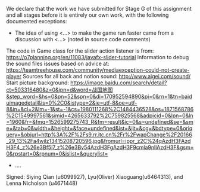 We declare that the work we have submitted for Stage G of this assignment and all stages before it is entirely our own work, with the following documented exceptions:

* The idea of using <...> to make the game run faster came from a discussion with <...> (noted in source code comments)

The code in Game class for the slider action listener is from: https://o7planning.org/en/11083/javafx-slider-tutorial
Information to debug the sound files issues based on advice at: https://teamtreehouse.com/community/mediaexception-could-not-create-player
Sources for all back and notion sound: http://www.aigei.com/sound/
Start picture background: https://image.baidu.com/search/detail?ct=503316480&z=0&ipn=d&word=战国地图&step_word=&hs=0&pn=52&spn=0&di=170952594890&pi=0&rn=1&tn=baiduimagedetail&is=0%2C0&istype=2&ie=utf-8&oe=utf-8&in=&cl=2&lm=-1&st=-1&cs=1980111268%2C1484436528&os=1871568786%2C1549997561&simid=4265633792%2C759825568&adpicid=0&lpn=0&ln=1960&fr=&fmq=1526599275743_R&fm=result&ic=0&s=undefined&se=&sme=&tab=0&width=&height=&face=undefined&ist=&jit=&cg=&bdtype=0&oriquery=&objurl=http%3A%2F%2Fs9.rr.itc.cn%2Fr%2FwapChange%2F20166_29_13%2Fa4wilz13415208720596.jpg&fromurl=ippr_z2C%24qAzdH3FAzdH3F4_z%26e3Bf5i7_z%26e3Bv54AzdH3FgAzdH3F9cmla9nllAzdH3F&gsm=0&rpstart=0&rpnum=0&islist=&querylist=

* ....

Signed: Siying Qian (u6099927), Lyu(Oliver) Xiaoguang(u6464313), and Lenna Nicholson (u4671448)
